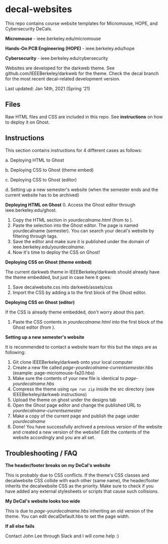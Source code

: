 # decal-websites

This repo contains course website templates for Micromouse, HOPE, and Cybersecurity DeCals.

**Micromouse** - ieee.berkeley.edu/micromouse

**Hands-On PCB Engineering (HOPE)** - ieee.berkeley.edu/hope

**Cybersecurity** - ieee.berkeley.edu/cybersecurity

Websites are developed for the darkweb theme. See github.com/IEEEBerkeley/darkweb for the theme. Check the decal branch for the most recent decal-related development version.

Last updated: Jan 14th, 2021 (Spring '21)

## Files

Raw HTML files and CSS are included in this repo. 
See **instructions** on how to deploy it on Ghost.

## Instructions

This section contains instructions for 4 different cases as follows:

a. Deploying HTML to Ghost

b. Deploying CSS to Ghost (theme embed)

c. Deploying CSS to Ghost (editor)

d. Setting up a new semester's website (when the semester ends and the current website has to be archived)

**Deploying HTML on Ghost**
0. Access the Ghost editor through ieee.berkeley.edu/ghost.
1. Copy the HTML section in *yourdecalname.html* (from <body> to </body>).
2. Paste the selection into the Ghost editor. The page is named yourdecalname (semester). You can search your decal's website by filtering through tags.
3. Save the editor and make sure it is published under the domain of ieee.berkeley.edu/*yourdecalname*.
4. Now it's time to deploy the CSS on Ghost!

**Deploying CSS on Ghost (theme embed)**

The current darkweb theme in IEEEBerkeley/darkweb should already have the theme embedded, but just in case here it goes:

1. Save decalwebsite.css into darkweb/assets/css
2. Import the CSS by adding a <link rel="stylesheet" type="text/css" href="{{asset 'css/decalwebsite.css'}}"> to the first block of the Ghost editor.

**Deploying CSS on Ghost (editor)**

If the CSS is already theme embedded, don't worry about this part.

1. Paste the CSS contents in *yourdecalname.html* into the first block of the Ghost editor (from <style> to </style>).

**Setting up a new semester's website**

It is recommended to contact a website team for this but the steps are as following:

1. Git clone IEEEBerkeley/darkweb onto your local computer
2. Create a new file called *page-yourdecalname-currentsemester.hbs* (example: page-micromouse-fa20.hbs)
3. Make sure the contents of your new file is identical to *page-yourdecalname.hbs*
4. Compress the theme using ```npm run zip``` inside the src directory (see IEEEBerkeley/darkweb instructions)
5. Upload the theme on ghost under the designs tab
6. Open the Ghost page editor and change the published URL to *yourdecalname-currentsemester*
7. Make a copy of the current page and publish the page under *yourdecalname*
8. Done! You have successfully archived a previous version of the website and created a new version of the website! Edit the contents of the website accordingly and you are all set.

## Troubleshooting / FAQ

**The header/footer breaks on my DeCal's website**

This is probably due to CSS conflicts. If the theme's CSS classes and decalwebsite CSS collide with each other (same name), the header/footer inherits the decalwebsite CSS as the priority. Make sure to check if you have added any external stylesheets or scripts that cause such collisions.

**My DeCal's website looks too wide**

This is due to *page-yourdecalname.hbs* inheriting an old version of the theme. You can edit decalDefault.hbs to set the page width.

**If all else fails**

Contact John Lee through Slack and I will come help :)
